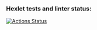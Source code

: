 ### Hexlet tests and linter status:
[![Actions Status](https://github.com/BorisNemo/python-project-lvl2/workflows/hexlet-check/badge.svg)](https://github.com/BorisNemo/python-project-lvl2/actions)